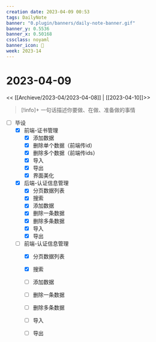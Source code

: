 ```yaml
---
creation date: 2023-04-09 00:53
tags: DailyNote
banner: "0.plugin/banners/daily-note-banner.gif"
banner_y: 0.5536
banner_x: 0.50168
cssclass: noyaml
banner_icon: 💌
week: 2023-14
---
```


# 2023-04-09

<< [[Archieve/2023-04/2023-04-08]] | [[2023-04-10]]>>


> [!info]+ 一句话描述你要做、在做、准备做的事情
> 

- [ ] 毕设
	- [x] 前端-证书管理
		- [x] 添加数据
		- [x] 删除单个数据（前端传id）
		- [x] 删除多个数据（前端传ids）
		- [x] 导入
		- [x] 导出
		- [x] 界面美化
	- [x] 后端-认证信息管理
		- [x] 分页数据列表
		- [x] 搜索
		- [x] 添加数据
		- [x] 删除一条数据
		- [x] 删除多条数据
		- [x] 导入
		- [x] 导出
	- [ ] 前端-认证信息管理
		- [x] 分页数据列表
		- [x] 搜索
		- [ ] 添加数据
		- [ ] 删除一条数据
		- [ ] 删除多条数据
		- [ ] 导入
		- [ ] 导出


